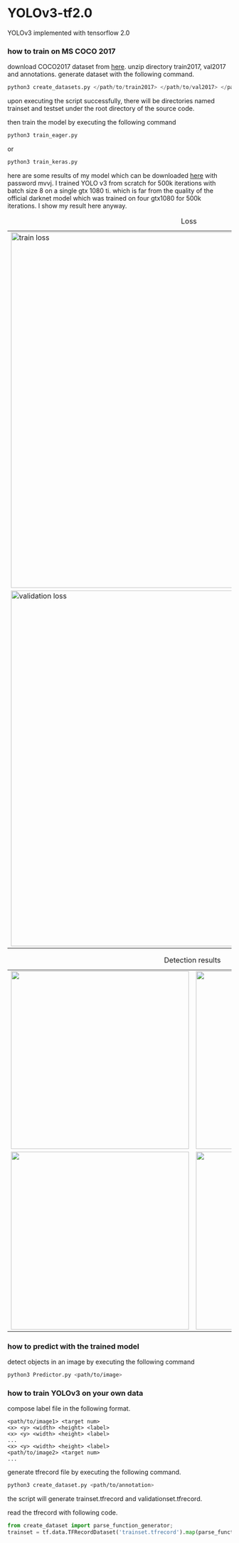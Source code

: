 # YOLOv3-tf2.0

YOLOv3 implemented with tensorflow 2.0

### how to train on MS COCO 2017

download COCO2017 dataset from [here](https://cocodataset.org/). unzip directory train2017, val2017 and annotations. generate dataset with the following command.

```python
python3 create_datasets.py </path/to/train2017> </path/to/val2017> </path/to/annotations>
```

upon executing the script successfully, there will be directories named trainset and testset under the root directory of the source code.

then train the model by executing the following command

```Bash
python3 train_eager.py
```
or
```Bash
python3 train_keras.py
```

here are some results of my model which can be downloaded [here](https://pan.baidu.com/s/1QEqUUsRhHmUMij-jyA2EFg) with password mvvj. I trained YOLO v3 from scratch for 500k iterations with batch size 8 on a single gtx 1080 ti. which is far from the quality of the official darknet model which was trained on four gtx1080 for 500k iterations. I show my result here anyway.

<p align="center">
  <table>  
    <caption>Loss</caption>
    <tr><td><img src="pics/train_loss.png" alt="train loss" width="800" /></td></tr>
    <tr><td><img src="pics/validation_loss.png" alt="validation loss" width="800" /></td></tr>
  </table>
</p>
<p align="center">
 <table>
    <caption>Detection results</caption>
    <tr>
      <td><img src="pics/detection1.png" width="400" /></td>
      <td><img src="pics/detection2.png" width="400" /></td>
    </tr>
    <tr>
      <td><img src="pics/detection3.png" width="400" /></td>
      <td><img src="pics/detection4.png" width="400" /></td>
    </tr>
  </table>
</p>

### how to predict with the trained model

detect objects in an image by executing the following command

```bash
python3 Predictor.py <path/to/image>
```

### how to train YOLOv3 on your own data

compose label file in the following format.

```text
<path/to/image1> <target num>
<x> <y> <width> <height> <label>
<x> <y> <width> <height> <label>
...
<x> <y> <width> <height> <label>
<path/to/image2> <target num>
...
```

generate tfrecord file by executing the following command.

```bash
python3 create_dataset.py <path/to/annotation>
```

the script will generate trainset.tfrecord and validationset.tfrecord.

read the tfrecord with following code.

```python
from create_dataset import parse_function_generator;
trainset = tf.data.TFRecordDataset('trainset.tfrecord').map(parse_function_generator(num_classes = num_classes)).repeat(100).shuffle(batch_size).batch(batch_size).prefetch(tf.data.experimental.AUTOTUNE);
```

